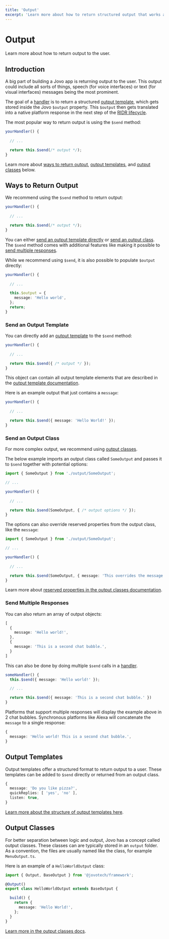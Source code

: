 ```yaml
---
title: 'Output'
excerpt: 'Learn more about how to return structured output that works across platforms like Alexa, Google Assistant, Facebook Messenger, the web, and more.'
---
```

# Output

Learn more about how to return output to the user.

## Introduction

A big part of building a Jovo app is returning output to the user. This output could include all sorts of things, speech (for voice interfaces) or text (for visual interfaces) messages being the most prominent.

The goal of a [handler](./handlers.md) is to return a structured [output template](#output-templates), which gets stored inside the Jovo `$output` property. This `$output` then gets translated into a native platform response in the next step of the [RIDR lifecycle](./ridr-lifecycle.md).

The most popular way to return output is using the `$send` method:

```typescript
yourHandler() {
  
  // ...

  return this.$send(/* output */);
}
```

Learn more about [ways to return output](#ways-to-return-output), [output templates](#output-templates), and [output classes](#output-classes) below.

## Ways to Return Output

We recommend using the `$send` method to return output:

```typescript
yourHandler() {
  
  // ...

  return this.$send(/* output */);
}
```

You can either [send an output template directly](#send-an-output-template) or [send an output class](#send-an-output-class). The `$send` method comes with additional features like making it possible to [send multiple responses](#send-multiple-responses).

While we recommend using `$send`, it is also possible to populate `$output` directly:

```typescript
yourHandler() {
  
  // ...

  this.$output = {
    message: 'Hello world',
  };
  return;
}
```

### Send an Output Template

You can directly add an [output template](#output-templates) to the `$send` method:

```typescript
yourHandler() {
  
  // ...

  return this.$send({ /* output */ });
}
```
This object can contain all output template elements that are described in the [output template documentation](https://v4.jovo.tech/docs/output-templates).

Here is an example output that just contains a `message`:

```typescript
yourHandler() {
  
  // ...

  return this.$send({ message: 'Hello World!' });
}
```

### Send an Output Class

For more complex output, we recommend using [output classes](#output-classes).

The below example imports an output class called `SomeOutput` and passes it to `$send` together with potential options:

```typescript
import { SomeOutput } from './output/SomeOutput';

// ...

yourHandler() {
  
  // ...

  return this.$send(SomeOutput, { /* output options */ });
}
```

The options can also override reserved properties from the output class, like the `message`:

```typescript
import { SomeOutput } from './output/SomeOutput';

// ...

yourHandler() {
  
  // ...

  return this.$send(SomeOutput, { message: 'This overrides the message from SomeOutput' });
}
```

Learn more about [reserved properties in the output classes documentation](./output-classes.md#reserved-properties).

### Send Multiple Responses

You can also return an array of output objects:

```typescript
[
  {
    message: 'Hello world!',
  },
  {
    message: 'This is a second chat bubble.',
  }
]
```

This can also be done by doing multiple `$send` calls in a [handler](./handlers.md).

```typescript
someHandler() {
  this.$send({ message: 'Hello world!' });

  // ...

  return this.$send({ message: 'This is a second chat bubble.' })
}
```

Platforms that support multiple responses will display the example above in 2 chat bubbles. Synchronous platforms like Alexa will concatenate the `message` to a single response:

```typescript
{
  message: 'Hello world! This is a second chat bubble.',
}
```


## Output Templates

Output templates offer a structured format to return output to a user. These templates can be added to `$send` directly or returned from an output class.

```typescript
{
  message: 'Do you like pizza?',
  quickReplies: [ 'yes', 'no' ],
  listen: true,
}
```

[Learn more about the structure of output templates here](https://v4.jovo.tech/docs/output-templates).

## Output Classes

For better separation between logic and output, Jovo has a concept called output classes. These classes can are typically stored in an `output` folder. As a convention, the files are usually named like the class, for example `MenuOutput.ts`.

Here is an example of a `HelloWorldOutput` class:

```typescript
import { Output, BaseOutput } from '@jovotech/framework';

@Output()
export class HelloWorldOutput extends BaseOutput {

  build() {
    return {
      message: 'Hello World!',
    };
  }
}
```

[Learn more in the output classes docs](./output-classes.md).


